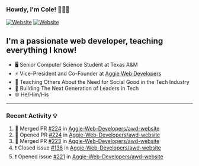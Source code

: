 ### Howdy, I'm Cole! 🤠🏳️‍🌈

[![Website](https://img.shields.io/website?label=aggiedevelopers.com&style=for-the-badge&url=https%3A%2F%2Faggiedevelopers.com)](https://aggiedevelopers.com)
[![Website](https://img.shields.io/website?label=coledc.com&style=for-the-badge&url=https%3A%2F%2Fcoledc.com)](https://coledc.com)

## I'm a passionate web developer, teaching everything I know!

- 🖥️ Senior Computer Science Student at Texas A&M
- ⚡ Vice-President and Co-Founder at [Aggie Web Developers](https://www.aggiedevelopers.com)
- 💙 Teaching Others About the Need for Social Good in the Tech Industry
- 🚀 Building The Next Generation of Leaders in Tech
- 🌐 He/Him/His

---

### Recent Activity 💡

<!--START_SECTION:activity-->

1. 🎉 Merged PR [#224](https://github.com/Aggie-Web-Developers/awd-website/pull/224) in [Aggie-Web-Developers/awd-website](https://github.com/Aggie-Web-Developers/awd-website)
2. 💪 Opened PR [#224](https://github.com/Aggie-Web-Developers/awd-website/pull/224) in [Aggie-Web-Developers/awd-website](https://github.com/Aggie-Web-Developers/awd-website)
3. 🎉 Merged PR [#223](https://github.com/Aggie-Web-Developers/awd-website/pull/223) in [Aggie-Web-Developers/awd-website](https://github.com/Aggie-Web-Developers/awd-website)
4. ❗️ Closed issue [#136](https://github.com/Aggie-Web-Developers/awd-website/issues/136) in [Aggie-Web-Developers/awd-website](https://github.com/Aggie-Web-Developers/awd-website)
5. ❗️ Opened issue [#221](https://github.com/Aggie-Web-Developers/awd-website/issues/221) in [Aggie-Web-Developers/awd-website](https://github.com/Aggie-Web-Developers/awd-website)
<!--END_SECTION:activity-->
